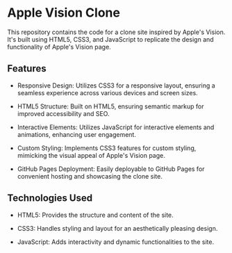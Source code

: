 
# Apple Vision Clone 

This repository contains the code for a clone site inspired by Apple's Vision. It's built using HTML5, CSS3, and JavaScript to replicate the design and functionality of Apple's Vision page.

## Features

- Responsive Design: Utilizes CSS3 for a responsive layout, ensuring a seamless experience across various devices and screen sizes.

- HTML5 Structure: Built on HTML5, ensuring semantic markup for improved accessibility and SEO.

- Interactive Elements: Utilizes JavaScript for interactive elements and animations, enhancing user engagement.

- Custom Styling: Implements CSS3 features for custom styling, mimicking the visual appeal of Apple's Vision page.

- GitHub Pages Deployment: Easily deployable to GitHub Pages for   convenient hosting and showcasing the clone site.


## Technologies Used

- HTML5: Provides the structure and content of the site.

- CSS3: Handles styling and layout for an aesthetically pleasing design.

- JavaScript: Adds interactivity and dynamic functionalities to the site.